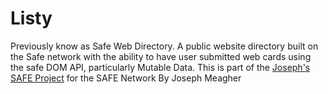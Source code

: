# Listy
Previously know as Safe Web Directory. A public website directory built on the Safe network with the ability to have user submitted web cards using the safe DOM API, particularly Mutable Data.
This is part of the [Joseph's SAFE Project](https://safenetforum.org/t/josephs-safe-websites-project/15244) for the SAFE Network
By Joseph Meagher
